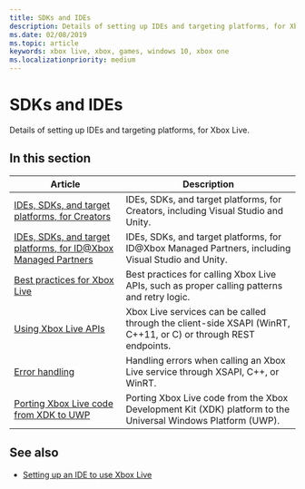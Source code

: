 ```yaml
---
title: SDKs and IDEs
description: Details of setting up IDEs and targeting platforms, for Xbox Live.
ms.date: 02/08/2019
ms.topic: article
keywords: xbox live, xbox, games, windows 10, xbox one
ms.localizationpriority: medium
---
```


# SDKs and IDEs

Details of setting up IDEs and targeting platforms, for Xbox Live.


## In this section

| Article | Description |
|---------|-------------|
| [IDEs, SDKs, and target platforms, for Creators](../get-started-with-creators/creators-program.md) | IDEs, SDKs, and target platforms, for Creators, including Visual Studio and Unity. |
| [IDEs, SDKs, and target platforms, for ID@Xbox Managed Partners](../get-started-with-partner/managed-partners-and-id-xbox-developers.md) | IDEs, SDKs, and target platforms, for ID@Xbox Managed Partners, including Visual Studio and Unity. |
| [Best practices for Xbox Live](../using-xbox-live/best-practices/best-practices.md) | Best practices for calling Xbox Live APIs, such as proper calling patterns and retry logic. |
| [Using Xbox Live APIs](../xbox-live-apis.md) | Xbox Live services can be called through the client-side XSAPI (WinRT, C++11, or C) or through REST endpoints. |
| [Error handling](../using-xbox-live/error-handling/error-handling.md) | Handling errors when calling an Xbox Live service through XSAPI, C++, or WinRT. |
| [Porting Xbox Live code from XDK to UWP](../using-xbox-live/porting-xbox-live-code-from-xdk-to-uwp.md) | Porting Xbox Live code from the Xbox Development Kit (XDK) platform to the Universal Windows Platform (UWP). |


## See also

* [Setting up an IDE to use Xbox Live](../get-started/setup-ide/index.md)
